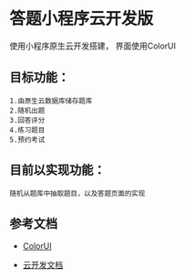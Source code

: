 # 答题小程序云开发版
使用小程序原生云开发搭建，
界面使用ColorUI


## 目标功能：
    1.由原生云数据库储存题库
    2.随机出题
    3.回答评分
    4.练习题目
    5.预约考试
    

## 目前以实现功能：
    随机从题库中抽取题目，以及答题页面的实现


## 参考文档
- [ColorUI](https://github.com/weilanwl/ColorUI)

- [云开发文档](https://developers.weixin.qq.com/miniprogram/dev/wxcloud/basis/getting-started.html)

